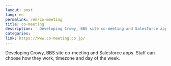 ```yaml
---
layout: post
lang: en
permalink: /en/co-meeting
title: co-meeting
description: ' Developing Crowy, BBS site co-meeting and Salesforce apps. Staff can choose how they work, timezone and day of the week. '
categories: 
link: https://www.co-meeting.co.jp/
---
```


<p>Developing Crowy, BBS site co-meeting and Salesforce apps. Staff can choose how they work, timezone and day of the week.</p>
